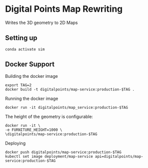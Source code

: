 # Digital Points Map Rewriting

Writes the 3D geometry to 2D Maps

## Setting up

```
conda activate sim
```

## Docker Support

Building the docker image
```
export TAG=2
docker build -t digitalpoints/map-service:production-$TAG .
```

Running the docker image
```
docker run -it digitalpoints/map_service:production-$TAG
```

The height of the geometry is configurable:
```
docker run -it \
-e FURNITURE_HEIGHT=1000 \
\digitalpoints/map-service:production-$TAG
```

Deploying
```
docker push digitalpoints/map-service:production-$TAG
kubectl set image deployment/map-service api=digitalpoints/map-service:production-$TAG
```
